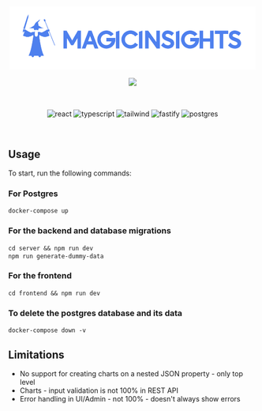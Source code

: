 <p align="center">
  <img src="https://github.com/ozzs/magicinsights/blob/main/frontend/public/logo-blue.png" width="500">
</p>

<p align="center">
  <img src="https://github.com/ozzs/magicinsights/blob/main/showcase.mov"  height="400" />
</p>
<br />

<p align="center">
  <img alt="react" src="https://img.shields.io/badge/react-%2320232a.svg?style=for-the-badge&logo=react&logoColor=%2361DAFB" />
  <img alt="typescript" src="https://img.shields.io/badge/typescript-%23007ACC.svg?style=for-the-badge&logo=typescript&logoColor=white" />
  <img alt="tailwind" src="https://img.shields.io/badge/tailwindcss-%2338B2AC.svg?style=for-the-badge&logo=tailwind-css&logoColor=white" />
  <img alt="fastify" src="https://img.shields.io/badge/fastify-%23000000.svg?style=for-the-badge&logo=fastify&logoColor=white" />
  <img alt="postgres" src="https://img.shields.io/badge/postgres-%23316192.svg?style=for-the-badge&logo=postgresql&logoColor=white" />
</p>
<br />

## Usage

To start, run the following commands:

### For Postgres

```
docker-compose up
```

### For the backend and database migrations

```
cd server && npm run dev
npm run generate-dummy-data
```

### For the frontend

```
cd frontend && npm run dev
```

### To delete the postgres database and its data

```
docker-compose down -v
```

## Limitations

- No support for creating charts on a nested JSON property - only top level
- Charts - input validation is not 100% in REST API
- Error handling in UI/Admin - not 100% - doesn't always show errors
